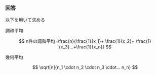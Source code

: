 ### 回答

以下を用いて求める

調和平均

$$
n件の調和平均=\frac{n}{\frac{1}{x_1}+ \frac{1}{x_2}+ \frac{1}{x_3}...+\frac{1}{x_n}}
$$

幾何平均

$$
\sqrt[n]{n_1 \cdot n_2 \cdot n_3 \cdot... n_n}
$$